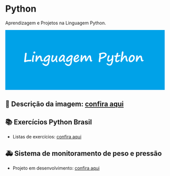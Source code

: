 # Python
Aprendizagem e Projetos na Linguagem Python.

![](https://github.com/rafhaelom/Python/blob/master/linguagem_python.png)

## :memo: Descrição da imagem: [confira aqui](https://github.com/rafhaelom/DataScience/blob/master/descricao_imagem_data_science.txt)

## :books: Exercícios Python Brasil
* Listas de exercícios: [confira aqui](https://github.com/rafhaelom/Python/tree/master/PythonBrasil)

## :ambulance: Sistema de monitoramento de peso e pressão
* Projeto em desenvolvimento: [confira aqui](https://github.com/rafhaelom/Python/tree/master/Medidor_de_pressao)
